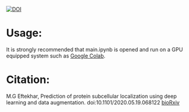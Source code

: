 [![DOI](https://zenodo.org/badge/DOI/10.5281/zenodo.3894916.svg)](https://doi.org/10.5281/zenodo.3894916)


# Usage:
It is strongly recommended that main.ipynb is opened and run on a GPU equipped system such as [Google Colab](https://colab.research.google.com/).

# Citation:
M.G Eftekhar, Prediction of protein subcellular localization using deep learning and data augmentation. doi:10.1101/2020.05.19.068122 [bioRxiv](https://www.biorxiv.org/content/10.1101/2020.05.19.068122v3)
